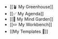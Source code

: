 - [[🪴 My Greenhouse]]
- [[✅ My Agenda]]
- [[🌳 My Mind Garden]]
- [[✏️ My Workbench]]
- [[My Templates 🧱]]